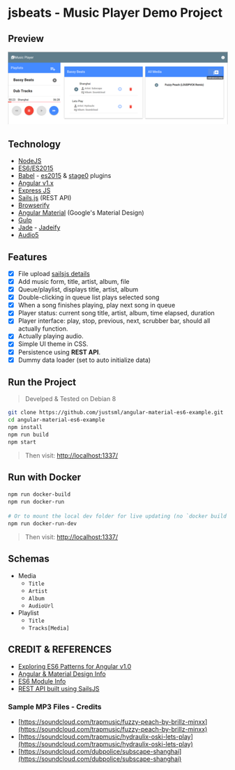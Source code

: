 # jsbeats - Music Player Demo Project

## Preview

![jsbeats-split-screen-playlist](https://raw.githubusercontent.com/justsml/angular-material-es6-example/master/assets/images/jsbeats-split-screen-playlist.png)

## Technology

* [NodeJS](https://nodejs.org/)
* [ES6/ES2015](http://www.2ality.com/2014/09/es6-modules-final.html)
* [Babel](http://babeljs.io/) - [es2015](http://babeljs.io/docs/plugins/preset-es2015/) & [stage0](http://babeljs.io/docs/plugins/preset-stage-0/) plugins
* [Angular v1.x](https://docs.angularjs.org/guide)
* [Express JS](http://expressjs.com/en/4x/api.html)
* [Sails.js](http://sailsjs.org/documentation/reference/) (REST API)
* [Browserify](http://browserify.org/)
* [Angular Material](https://material.angularjs.org/) (Google's Material Design)
* [Gulp](https://github.com/gulpjs/gulp)
* [Jade](http://jade-lang.com/) - [Jadeify](https://github.com/domenic/jadeify)
* [Audio5](https://github.com/zohararad/audio5js)

## Features

* [x] File upload [sailsjs details](http://sailsjs.org/documentation/reference/request-req/req-file)
* [x] Add music form, title, artist, album, file
* [x] Queue/playlist, displays title, artist, album
* [x] Double-clicking in queue list plays selected song
* [x] When a song finishes playing, play next song in queue
* [x] Player status: current song title, artist, album, time elapsed, duration
* [x] Player interface: play, stop, previous, next, scrubber bar, should all actually function.
* [x] Actually playing audio.
* [x] Simple UI theme in CSS.
* [x] Persistence using **REST API**.
* [x] Dummy data loader (set to auto initialize data)

## Run the Project

> Develped & Tested on Debian 8

```sh
git clone https://github.com/justsml/angular-material-es6-example.git
cd angular-material-es6-example
npm install
npm run build
npm start
```

> Then visit: [http://localhost:1337/](http://localhost:1337/)

## Run with Docker

```sh
npm run docker-build
npm run docker-run

# Or to mount the local dev folder for live updating (no `docker build` needed for every change)
npm run docker-run-dev

```

> Then visit: [http://localhost:1337/](http://localhost:1337/)


## Schemas

* Media
  * `Title`
  * `Artist`
  * `Album`
  * `AudioUrl`
* Playlist
  * `Title`
  * `Tracks[Media]`

## CREDIT & REFERENCES

* [Exploring ES6 Patterns for Angular v1.0](http://www.michaelbromley.co.uk/blog/350/exploring-es6-classes-in-angularjs-1-x%20nice)
* [Angular & Material Design Info](https://scotch.io/bar-talk/angular-material-vs-material-design-lite)
* [ES6 Module Info](http://www.2ality.com/2014/09/es6-modules-final.html)
* [REST API built using SailsJS](https://www.smashingmagazine.com/2015/11/sailing-sails-js-mvc-style-framework-node-js/)

### Sample MP3 Files - Credits

* [https://soundcloud.com/trapmusic/fuzzy-peach-by-brillz-minxx](https://soundcloud.com/trapmusic/fuzzy-peach-by-brillz-minxx)
* [https://soundcloud.com/trapmusic/hydraulix-oski-lets-play](https://soundcloud.com/trapmusic/hydraulix-oski-lets-play)
* [https://soundcloud.com/dubpolice/subscape-shanghai](https://soundcloud.com/dubpolice/subscape-shanghai)

